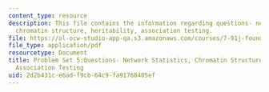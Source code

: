 ```yaml
---
content_type: resource
description: This file contains the information regarding questions- network statistics,
  chromatin structure, heritability, association testing.
file: https://ol-ocw-studio-app-qa.s3.amazonaws.com/courses/7-91j-foundations-of-computational-and-systems-biology-spring-2014/2d2b431ce6adf9cb64c9fa91768405ef_MIT7_91JS14_pset5_ques.pdf
file_type: application/pdf
resourcetype: Document
title: Problem Set 5:Questions- Network Statistics, Chromatin Structure, Heritability,
  Association Testing
uid: 2d2b431c-e6ad-f9cb-64c9-fa91768405ef
---
```

